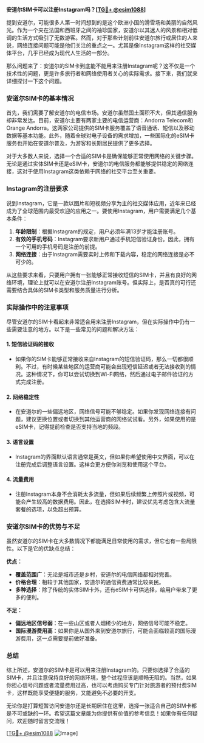 **安道尔SIM卡可以注册Instagram吗？[[TG💪+ @esim1088](https://t.me/s/esim1088)]**

提到安道尔，可能很多人第一时间想到的是这个欧洲小国的滑雪场和美丽的自然风光。作为一个夹在法国和西班牙之间的袖珍国家，安道尔以其迷人的风景和相对低调的生活方式吸引了无数游客。然而，对于那些计划前往安道尔旅行或居住的人来说，网络连接问题可能是他们关注的重点之一。尤其是像Instagram这样的社交媒体平台，几乎已经成为现代人生活的一部分。

那么问题来了：安道尔的SIM卡到底能不能用来注册Instagram呢？这不仅是一个技术性的问题，更是许多旅行者和网络使用者关心的实际需求。接下来，我们就来详细探讨一下这个问题。

### 安道尔SIM卡的基本情况

首先，我们需要了解安道尔的电信市场。安道尔虽然国土面积不大，但其通信服务却非常发达。目前，安道尔主要有两家主要的电信运营商：Andorra Telecom和Orange Andorra。这两家公司提供的SIM卡服务覆盖了语音通话、短信以及移动数据等基本功能。此外，随着全球对电子设备的需求增加，一些国际化的eSIM卡服务也开始在安道尔普及，为游客和长期居民提供了更多选择。

对于大多数人来说，选择一个合适的SIM卡是确保能够正常使用网络的关键步骤。无论是通过实体SIM卡还是eSIM卡，安道尔的电信服务都能够提供稳定的网络连接，这对于使用Instagram这类依赖于网络的社交平台至关重要。

### Instagram的注册要求

说到Instagram，它是一款以图片和短视频分享为主的社交媒体应用，近年来已经成为了全球范围内最受欢迎的应用之一。要使用Instagram，用户需要满足几个基本条件：

1. **年龄限制**：根据Instagram的规定，用户必须年满13岁才能注册账号。
2. **有效的手机号码**：Instagram要求新用户通过手机短信验证身份。因此，拥有一个可用的手机号码是注册的前提。
3. **网络连接**：由于Instagram需要实时上传和下载内容，稳定的网络连接是必不可少的。

从这些要求来看，只要用户拥有一张能够正常接收短信的SIM卡，并且有良好的网络环境，理论上就可以在安道尔注册Instagram账号。但实际上，是否真的可行还需要结合具体的SIM卡类型和服务质量进行分析。

### 实际操作中的注意事项

尽管安道尔的SIM卡看起来非常适合用来注册Instagram，但在实际操作中仍有一些需要注意的地方。以下是一些常见的问题和解决方法：

#### 1. **短信验证码的接收**
   - 如果你的SIM卡能够正常接收来自Instagram的短信验证码，那么一切都很顺利。不过，有时候某些地区的运营商可能会出现短信延迟或者无法接收到的情况。这种情况下，你可以尝试切换到Wi-Fi网络，然后通过电子邮件验证的方式完成注册。
   
#### 2. **网络稳定性**
   - 在安道尔的一些偏远地区，网络信号可能不够稳定。如果你发现网络连接有问题，建议更换位置或者切换到其他运营商的网络试试看。另外，如果使用的是eSIM卡，记得提前检查是否支持当地的频段。

#### 3. **语言设置**
   - Instagram的界面默认语言通常是英文，但如果你希望使用中文界面，可以在注册完成后调整语言设置。这样会更方便你浏览和使用这个平台。

#### 4. **流量费用**
   - 注册Instagram本身不会消耗太多流量，但如果后续频繁上传照片或视频，可能会产生较高的数据费用。因此，在选择SIM卡时，建议优先考虑包含大流量套餐的选项，以免超出预算。

### 安道尔SIM卡的优势与不足

虽然安道尔的SIM卡在大多数情况下都能满足日常使用的需求，但它也有一些局限性。以下是它的优缺点总结：

**优点：**
- **覆盖范围广**：无论是城市还是乡村，安道尔的电信网络都相对完善。
- **价格合理**：相较于其他国家，安道尔的通信资费通常比较亲民。
- **多种选择**：除了传统的实体SIM卡外，还有eSIM卡可供选择，给用户带来了更多的便利。

**不足：**
- **偏远地区信号弱**：在一些山区或者人烟稀少的地方，网络信号可能不稳定。
- **国际漫游费用高**：如果你是从国外来到安道尔旅行，可能会面临较高的国际漫游费用，这一点需要提前做好准备。

### 总结

综上所述，安道尔的SIM卡是可以用来注册Instagram的。只要你选择了合适的SIM卡，并且注意保持良好的网络环境，整个过程应该是顺畅无阻的。当然，如果你担心信号问题或者流量费用过高，也可以考虑购买专门针对旅游者的预付费SIM卡，这样既能享受便捷的服务，又能避免不必要的开支。

无论你是打算短暂访问安道尔还是长期居住在这里，选择一张适合自己的SIM卡都是不可或缺的一环。希望这篇文章能为你提供有价值的参考信息！如果你有任何疑问，欢迎随时留言交流哦！

[[TG💪+ @esim1088](https://t.me/s/esim1088) ![Image](https://i.postimg.cc/4NQfJmqS/Snipaste-2025-05-13-00-14-12.png)]